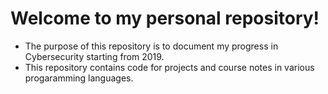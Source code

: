 # Welcome to my personal repository!

* The purpose of this repository is to document my progress in Cybersecurity starting from 2019.
* This repository contains code for projects and course notes in various progaramming languages.
